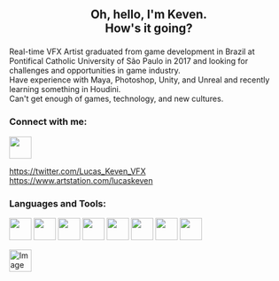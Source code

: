 <h2 align="center">
  <p>Oh, hello, I'm Keven.<br>How's it going?</p>
</h1>

<p>
  Real-time VFX Artist graduated from game development in Brazil at Pontifical Catholic University of São Paulo in 2017 and looking for challenges and opportunities in game industry. 
  <br>
  Have experience with Maya, Photoshop, Unity, and Unreal and recently learning something in Houdini. 
  <br>
  Can't get enough of games, technology, and new cultures.
</p>

### Connect with me:


<a href="https://twitter.com/Lucas_Keven_VFX" target="_blank"> <img src="https://img.icons8.com/material-sharp/256/twitter.png" width="40" height="40"> </a>

https://twitter.com/Lucas_Keven_VFX
https://www.artstation.com/lucaskeven



### Languages and Tools:
<img src="https://cdn-icons-png.flaticon.com/512/5969/5969346.png" width="40" height="40"> <img src="https://i.imgur.com/lvoRPoC.png" width="40" height="40"> <img src="https://cdn-icons-png.flaticon.com/512/5968/5968520.png" width="40" height="40"> <img src="https://cdn-icons-png.flaticon.com/512/5968/5968472.png" width="40" height="40"> <img src="https://cdn-icons-png.flaticon.com/512/5968/5968525.png" width="40" height="40"> <img src="https://cdn-icons-png.flaticon.com/512/5968/5968428.png" width="40" height="40"> <img src="https://cdn-icons-png.flaticon.com/512/5968/5968543.png" width="40" height="40"> <img src="https://cdn-icons-png.flaticon.com/512/5968/5968537.png" width="40" height="40"> 


<picture>
  <img alt="Image Alt Text" src="https://cdn-icons-png.flaticon.com/512/5968/5968537.png" width="40" height="40">
</picture>


